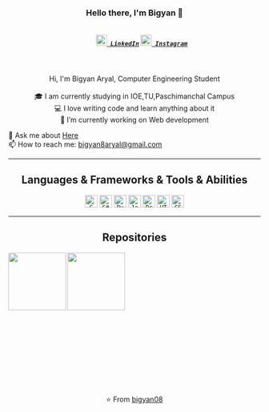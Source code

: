 
<h3 align="center">Hello there, I'm Bigyan 👋</h3>
<h5 align="center">
  <code>
    <a href="https://www.linkedin.com/in/bigyan-aryal-2b4869295/" title="LinkedIn"><img width="22" src="https://github.com/zumrudu-anka/zumrudu-anka/blob/master/images/linkedin.svg"> LinkedIn</a></code>
  <code><a href="https://www.instagram.com/bigyan_aryal8/" title="Instagram Profile"><img width="22" src="https://github.com/zumrudu-anka/zumrudu-anka/blob/master/images/instagram.svg"> Instagram</a></code>
</h5>
<br>
<p align="center">
  Hi, I'm Bigyan Aryal, Computer Engineering Student
  <br>
  <br>
  🎓 I am currently studying in IOE,TU,Paschimanchal Campus
  <br>
  💻 I love writing code and learn anything about it
  <br>
  🔬 I’m currently working on Web development 

  💬 Ask me about <a href="https://github.com/bigyan08/bigyan08/issues" title="Issues">Here</a>
  <br>
  📫 How to reach me: <a href="mailto: bigyan8aryal@gmail.com">bigyan8aryal@gmail.com</a>
</p>

<hr>

<h2 align="center">Languages & Frameworks & Tools & Abilities</h2>

<p align="center">
  <code><img title="C" height="25" src="https://github.com/zumrudu-anka/zumrudu-anka/blob/master/images/c.svg"></code>
  <code><img title="C#" height="25" src="https://github.com/zumrudu-anka/zumrudu-anka/blob/master/images/cSharp.svg"></code>
  <code><img title="Python" height="25" src="https://github.com/zumrudu-anka/zumrudu-anka/blob/master/images/python.svg"></code>
  <code><img title="Javascript" height="25" src="https://github.com/zumrudu-anka/zumrudu-anka/blob/master/images/javascript.svg"></code>
  <code><img title="Problem Solving" height="25" src="https://github.com/zumrudu-anka/zumrudu-anka/blob/master/images/problemSolving.png"></code>
  <code><img title="HTML5" height="25" src="https://github.com/zumrudu-anka/zumrudu-anka/blob/master/images/html5.svg"></code>
  <code><img title="CSS" height="25" src="https://github.com/zumrudu-anka/zumrudu-anka/blob/master/images/css.svg"></code>
</p>

<hr>




<h2 align="center">Repositories</h2>

<p width="100%" align="center">
  <a align="left" href="https://github.com/bigyan08/C_programming_examples_for_beginners_to_practice" title="C Programming for beginners"><img align="left" height="115" src="https://github-readme-stats.vercel.app/api/pin/?username=bigyan08&repo=C_programming_examples_for_beginners_to_practice&theme=gotham"></a>
</p>
<p width="100%" align="center">
  <a align="left" href="https://github.com/bigyan08/bigyan08.github.io" title="bigyan08.github.io"><img align="left" height="115" src="https://github-readme-stats.vercel.app/api/pin/?username=bigyan08&repo=bigyan08.github.io&theme=gotham"></a>
</p>
<br><br>


<br><br><br><br><br><br><br><br><br><br><br><br><br>

<p align = "center">
    ⭐️ From <a href="https://github.com/bigyan08/">bigyan08</a>
</p>
<!--
**bigyan08/bigyan08** is a ✨ _special_ ✨ repository because its `README.md` (this file) appears on your GitHub profile.

Here are some ideas to get you started:

- 🔭 I’m currently working on ...
- 🌱 I’m currently learning ...
- 👯 I’m looking to collaborate on ...
- 🤔 I’m looking for help with ...
- 💬 Ask me about ...
- 📫 How to reach me: ...
- 😄 Pronouns: ...
- ⚡ Fun fact: ...
-->
